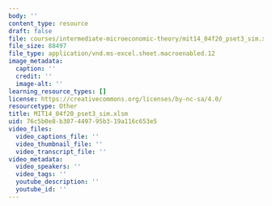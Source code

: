 ```yaml
---
body: ''
content_type: resource
draft: false
file: courses/intermediate-microeconomic-theory/mit14_04f20_pset3_sim.xlsm
file_size: 88497
file_type: application/vnd.ms-excel.sheet.macroenabled.12
image_metadata:
  caption: ''
  credit: ''
  image-alt: ''
learning_resource_types: []
license: https://creativecommons.org/licenses/by-nc-sa/4.0/
resourcetype: Other
title: MIT14_04f20_pset3_sim.xlsm
uid: 76c5b0e8-b307-4497-95b3-19a116c653e5
video_files:
  video_captions_file: ''
  video_thumbnail_file: ''
  video_transcript_file: ''
video_metadata:
  video_speakers: ''
  video_tags: ''
  youtube_description: ''
  youtube_id: ''
---
```

